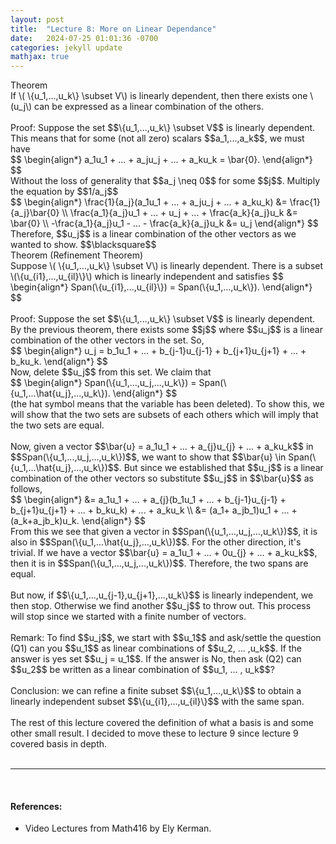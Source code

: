 ```yaml
---
layout: post
title:  "Lecture 8: More on Linear Dependance"
date:   2024-07-25 01:01:36 -0700
categories: jekyll update
mathjax: true
---
```

<div class="purdiv">
Theorem
</div>
<div class="purbdiv">
If \( \{u_1,...,u_k\} \subset V\) is linearly dependent, then there exists one \(u_j\) can be expressed as a linear combination of the others.
</div>
<br>
Proof:
Suppose the set $$\{u_1,...,u_k\} \subset V$$ is linearly dependent. This means that for some (not all zero) scalars $$a_1,...,a_k$$, we must have
<div>
	$$
	\begin{align*}
	a_1u_1 + ... + a_ju_j + ... + a_ku_k = \bar{0}.
	\end{align*}
	$$
</div>
Without the loss of generality that $$a_j \neq 0$$ for some $$j$$. Multiply the equation by $$1/a_j$$
<div>
	$$
	\begin{align*}
	\frac{1}{a_j}(a_1u_1 + ... + a_ju_j + ... + a_ku_k) &= \frac{1}{a_j}\bar{0} \\
	\frac{a_1}{a_j}u_1 + ... + u_j + ... + \frac{a_k}{a_j}u_k &= \bar{0} \\
	-\frac{a_1}{a_j}u_1 - ... - \frac{a_k}{a_j}u_k &= u_j
	\end{align*}
	$$
</div>
Therefore, $$u_j$$ is a linear combination of the other vectors as we wanted to show. $$\blacksquare$$
<br>
<!------------------------------------------------------------------------------------>
<div class="purdiv">
Theorem (Refinement Theorem)
</div>
<div class="purbdiv">
Suppose \( \{u_1,...,u_k\} \subset V\) is linearly dependent. There is a subset \(\{u_{i1},...,u_{il}\}\) which is linearly independent and satisfies
	$$
	\begin{align*}
	Span(\{u_{i1},...,u_{il}\}) = Span(\{u_1,...,u_k\}).
	\end{align*}
	$$
</div>
<br>
Proof:
Suppose the set $$\{u_1,...,u_k\} \subset V$$ is linearly dependent. By the previous theorem, there exists some $$j$$ where $$u_j$$ is a linear combination of the other vectors in the set. So,
<div>
	$$
	\begin{align*} 
	u_j = b_1u_1 + ... + b_{j-1}u_{j-1} + b_{j+1}u_{j+1} + ... + b_ku_k.
	\end{align*}
	$$
</div>
Now, delete $$u_j$$ from this set. We claim that
<div>
	$$
	\begin{align*} 
	Span(\{u_1,...,u_j,...,u_k\}) = Span(\{u_1,...\hat{u_j},...,u_k\}).
	\end{align*}
	$$
</div>
(the hat symbol means that the variable has been deleted). To show this, we will show that the two sets are subsets of each others which will imply that the two sets are equal.
<br><br>
Now, given a vector $$\bar{u} = a_1u_1 + ... + a_{j}u_{j} + ... + a_ku_k$$ in $$Span(\{u_1,...,u_j,...,u_k\})$$, we want to show that $$\bar{u} \in Span(\{u_1,...\hat{u_j},...,u_k\})$$. But since we established that $$u_j$$ is a linear combination of the other vectors so substitute $$u_j$$ in $$\bar{u}$$ as follows,
<div>
	$$
	\begin{align*}
	&= a_1u_1 + ... + a_{j}(b_1u_1 + ... + b_{j-1}u_{j-1} + b_{j+1}u_{j+1} + ... + b_ku_k) + ... + a_ku_k \\
	&= (a_1+ a_jb_1)u_1 + ... + (a_k+a_jb_k)u_k.
	\end{align*}
	$$
</div>
From this we see that given a vector in $$Span(\{u_1,...,u_j,...,u_k\})$$, it is also in $$Span(\{u_1,...\hat{u_j},...,u_k\})$$. For the other direction, it's trivial. If we have a vector $$\bar{u} = a_1u_1 + ... + 0u_{j} + ... + a_ku_k$$, then it is in $$Span(\{u_1,...,u_j,...,u_k\})$$. Therefore, the two spans are equal.
<br>
<br>
But now, if $$\{u_1,...,u_{j-1},u_{j+1},...,u_k\}$$ is linearly independent, we then stop. Otherwise we find another $$u_j$$ to throw out. This process will stop since we started with a finite number of vectors.
<br>
<br>
Remark: To find $$u_j$$, we start with $$u_1$$ and ask/settle the question (Q1) can you $$u_1$$ as linear combinations of $$u_2, ... ,u_k$$. If the answer is yes set $$u_j = u_1$$. If the answer is No, then ask (Q2) can $$u_2$$ be written as a linear combination of $$u_1, ... , u_k$$?
<br>
<br>
Conclusion: we can refine a finite subset $$\{u_1,...,u_k\}$$ to obtain a linearly independent subset $$\{u_{i1},...,u_{il}\}$$ with the same span.
<br>
<br>
The rest of this lecture covered the definition of what a basis is and some other small result. I decided to move these to lecture 9 since lecture 9 covered basis in depth.
<br>
<br>
<hr>
<br>
<!------------------------------------------------------------------------------------>
<h4><b>References:</b></h4>
<ul>
<li>Video Lectures from Math416 by Ely Kerman.</li>
</ul>
























